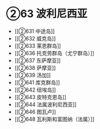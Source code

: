 # ②63 波利尼西亚

- [[②631 中途岛]]
- [[②632 威克岛]]
- [[②633 莱恩群岛]]
- [[②636 托克劳群岛（尤宁群岛）]]
- [[②637 东萨摩亚]]
- [[②638 萨摩亚]]
- [[②639 汤加]]
- [[②641 库克群岛]]
- [[②642 纽埃岛]]
- [[②643 皮特克恩岛]]
- [[②644 法属波利尼西亚]]
- [[②646 图瓦卢]]
- [[②648 瓦利斯和富图纳（法属）]]
